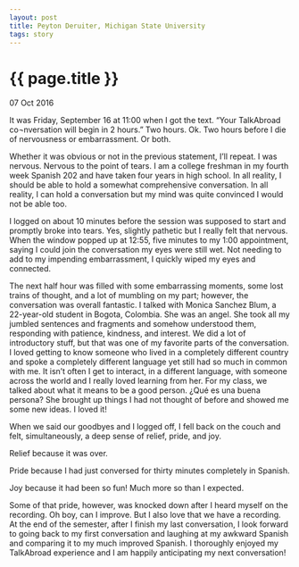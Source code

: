 ```yaml
---
layout: post
title: Peyton Deruiter, Michigan State University
tags: story
---
```


# {{ page.title }}

07 Oct 2016

It was Friday, September 16 at 11:00 when I got the text. “Your TalkAbroad co¬nversation will begin in 2 hours.” Two hours. Ok. Two hours before I die of nervousness or embarrassment. Or both.

Whether it was obvious or not in the previous statement, I’ll repeat. I was nervous. Nervous to the point of tears. I am a college freshman in my fourth week Spanish 202 and have taken four years in high school. In all reality, I should be able to hold a somewhat comprehensive conversation. In all reality, I can hold a conversation but my mind was quite convinced I would not be able too.

I logged on about 10 minutes before the session was supposed to start and promptly broke into tears. Yes, slightly pathetic but I really felt that nervous. When the window popped up at 12:55, five minutes to my 1:00 appointment, saying I could join the conversation my eyes were still wet. Not needing to add to my impending embarrassment, I quickly wiped my eyes and connected.

The next half hour was filled with some embarrassing moments, some lost trains of thought, and a lot of mumbling on my part; however, the conversation was overall fantastic. I talked with Monica Sanchez Blum, a 22-year-old student in Bogota, Colombia. She was an angel. She took all my jumbled sentences and fragments and somehow understood them, responding with patience, kindness, and interest. We did a lot of introductory stuff, but that was one of my favorite parts of the conversation. I loved getting to know someone who lived in a completely different country and spoke a completely different language yet still had so much in common with me. It isn’t often I get to interact, in a different language, with someone across the world and I really loved learning from her. For my class, we talked about what it means to be a good person. ¿Qué es una buena persona? She brought up things I had not thought of before and showed me some new ideas. I loved it!

When we said our goodbyes and I logged off, I fell back on the couch and felt, simultaneously, a deep sense of relief, pride, and joy.

Relief because it was over.

Pride because I had just conversed for thirty minutes completely in Spanish.

Joy because it had been so fun! Much more so than I expected.

Some of that pride, however, was knocked down after I heard myself on the recording. Oh boy, can I improve. But I also love that we have a recording. At the end of the semester, after I finish my last conversation, I look forward to going back to my first conversation and laughing at my awkward Spanish and comparing it to my much improved Spanish. I thoroughly enjoyed my TalkAbroad experience and I am happily anticipating my next conversation!
